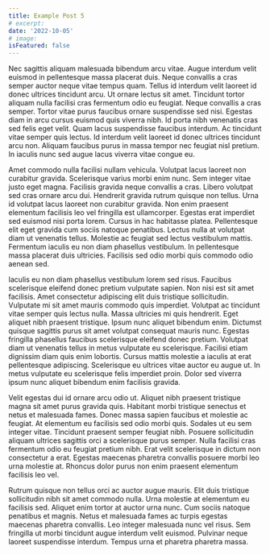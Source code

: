 ```yaml
---
title: Example Post 5
# excerpt:
date: '2022-10-05'
# image:
isFeatured: false
---
```


Nec sagittis aliquam malesuada bibendum arcu vitae. Augue interdum velit euismod in pellentesque massa placerat duis. Neque convallis a cras semper auctor neque vitae tempus quam. Tellus id interdum velit laoreet id donec ultrices tincidunt arcu. Ut ornare lectus sit amet. Tincidunt tortor aliquam nulla facilisi cras fermentum odio eu feugiat. Neque convallis a cras semper. Tortor vitae purus faucibus ornare suspendisse sed nisi. Egestas diam in arcu cursus euismod quis viverra nibh. Id porta nibh venenatis cras sed felis eget velit. Quam lacus suspendisse faucibus interdum. Ac tincidunt vitae semper quis lectus. Id interdum velit laoreet id donec ultrices tincidunt arcu non. Aliquam faucibus purus in massa tempor nec feugiat nisl pretium. In iaculis nunc sed augue lacus viverra vitae congue eu.

Amet commodo nulla facilisi nullam vehicula. Volutpat lacus laoreet non curabitur gravida. Scelerisque varius morbi enim nunc. Sem integer vitae justo eget magna. Facilisis gravida neque convallis a cras. Libero volutpat sed cras ornare arcu dui. Hendrerit gravida rutrum quisque non tellus. Urna id volutpat lacus laoreet non curabitur gravida. Non enim praesent elementum facilisis leo vel fringilla est ullamcorper. Egestas erat imperdiet sed euismod nisi porta lorem. Cursus in hac habitasse platea. Pellentesque elit eget gravida cum sociis natoque penatibus. Lectus nulla at volutpat diam ut venenatis tellus. Molestie ac feugiat sed lectus vestibulum mattis. Fermentum iaculis eu non diam phasellus vestibulum. In pellentesque massa placerat duis ultricies. Facilisis sed odio morbi quis commodo odio aenean sed.

Iaculis eu non diam phasellus vestibulum lorem sed risus. Faucibus scelerisque eleifend donec pretium vulputate sapien. Non nisi est sit amet facilisis. Amet consectetur adipiscing elit duis tristique sollicitudin. Vulputate mi sit amet mauris commodo quis imperdiet. Volutpat ac tincidunt vitae semper quis lectus nulla. Massa ultricies mi quis hendrerit. Eget aliquet nibh praesent tristique. Ipsum nunc aliquet bibendum enim. Dictumst quisque sagittis purus sit amet volutpat consequat mauris nunc. Egestas fringilla phasellus faucibus scelerisque eleifend donec pretium. Volutpat diam ut venenatis tellus in metus vulputate eu scelerisque. Facilisi etiam dignissim diam quis enim lobortis. Cursus mattis molestie a iaculis at erat pellentesque adipiscing. Scelerisque eu ultrices vitae auctor eu augue ut. In metus vulputate eu scelerisque felis imperdiet proin. Dolor sed viverra ipsum nunc aliquet bibendum enim facilisis gravida.

Velit egestas dui id ornare arcu odio ut. Aliquet nibh praesent tristique magna sit amet purus gravida quis. Habitant morbi tristique senectus et netus et malesuada fames. Donec massa sapien faucibus et molestie ac feugiat. At elementum eu facilisis sed odio morbi quis. Sodales ut eu sem integer vitae. Tincidunt praesent semper feugiat nibh. Posuere sollicitudin aliquam ultrices sagittis orci a scelerisque purus semper. Nulla facilisi cras fermentum odio eu feugiat pretium nibh. Erat velit scelerisque in dictum non consectetur a erat. Egestas maecenas pharetra convallis posuere morbi leo urna molestie at. Rhoncus dolor purus non enim praesent elementum facilisis leo vel.

Rutrum quisque non tellus orci ac auctor augue mauris. Elit duis tristique sollicitudin nibh sit amet commodo nulla. Urna molestie at elementum eu facilisis sed. Aliquet enim tortor at auctor urna nunc. Cum sociis natoque penatibus et magnis. Netus et malesuada fames ac turpis egestas maecenas pharetra convallis. Leo integer malesuada nunc vel risus. Sem fringilla ut morbi tincidunt augue interdum velit euismod. Pulvinar neque laoreet suspendisse interdum. Tempus urna et pharetra pharetra massa.
